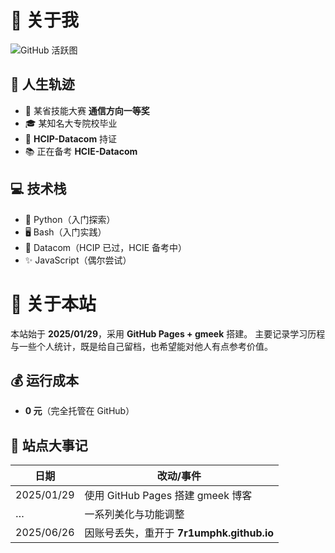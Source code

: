 

# 👋 关于我

![GitHub 活跃图](https://ghchart.rshah.org/7r1umphk)

## 🌟 人生轨迹

- 🥇 某省技能大赛 **通信方向一等奖**
- 🎓 某知名大专院校毕业
- 📡 **HCIP-Datacom** 持证
- 📚 正在备考 **HCIE-Datacom**

## 💻 技术栈

- 🐍 Python（入门探索）
- 🖥 Bash（入门实践）
- 📡 Datacom（HCIP 已过，HCIE 备考中）
- ✨ JavaScript（偶尔尝试）

# 📝 关于本站

本站始于 **2025/01/29**，采用 **GitHub Pages + gmeek** 搭建。
 主要记录学习历程与一些个人统计，既是给自己留档，也希望能对他人有点参考价值。

## 💰 运行成本

- **0 元**（完全托管在 GitHub）

## 📅 站点大事记

| 日期       | 改动/事件                                 |
| ---------- | ----------------------------------------- |
| 2025/01/29 | 使用 GitHub Pages 搭建 gmeek 博客         |
| …          | 一系列美化与功能调整                      |
| 2025/06/26 | 因账号丢失，重开于 **7r1umphk.github.io** |

